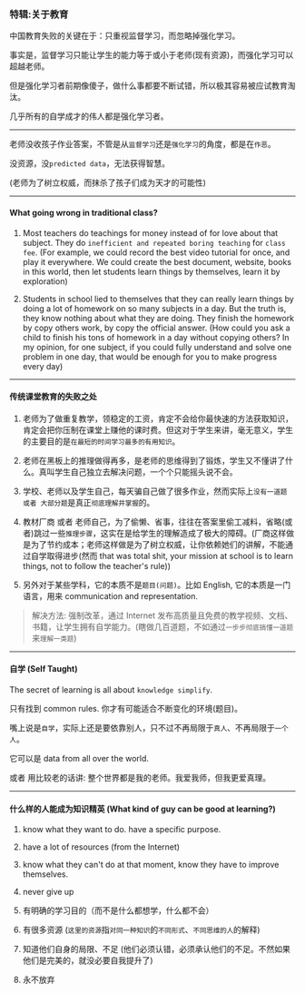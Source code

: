 ### 特辑:关于教育

中国教育失败的关键在于：只重视监督学习，而忽略掉强化学习。

事实是，监督学习只能让学生的能力等于或小于老师(现有资源)，而强化学习可以超越老师。

但是强化学习者前期像傻子，做什么事都要不断试错，所以极其容易被应试教育淘汰。

几乎所有的自学成才的伟人都是强化学习者。

___

老师没收孩子作业答案，不管是从`监督学习`还是`强化学习`的角度，都是在`作恶`。

没资源，没`predicted data`，无法获得智慧。

(老师为了树立权威，而抹杀了孩子们成为天才的可能性)

___

#### What going wrong in traditional class?

1. Most teachers do teachings for money instead of for love about that subject. They do `inefficient and repeated boring teaching` for `class fee`. (For example, we could record the best video tutorial for once, and play it everywhere. We could create the best document, website, books in this world, then let students learn things by themselves, learn it by exploration)

2. Students in school lied to themselves that they can really learn things by doing a lot of homework on so many subjects in a day. But the truth is, they know nothing about what they are doing. They finish the homework by copy others work, by copy the official answer. (How could you ask a child to finish his tons of homework in a day without copying others? In my opinion, for one subject, if you could fully understand and solve one problem in one day, that would be enough for you to make progress every day)

___

#### 传统课堂教育的失败之处

1. 老师为了做重复教学，领稳定的工资，肯定不会给你最快速的方法获取知识，肯定会把你压制在课堂上赚他的课时费。但这对于学生来讲，毫无意义，学生的主要目的是`在最短的时间学习最多的有用知识`。

2. 老师在黑板上的推理做得再多，是老师的思维得到了锻炼，学生又不懂讲了什么。真叫学生自己独立去解决问题，一个个只能摇头说不会。

3. 学校、老师以及学生自己，每天骗自己做了很多作业，然而实际上`没有一道题 或者 大部分题`是真正`彻底理解并掌握`的。

4. 教材厂商 或者 老师自己，为了偷懒、省事，往往在答案里偷工减料，省略(或者)跳过一些`推理步骤`，这实在是给学生的理解造成了极大的障碍。(厂商这样做是为了节约成本；老师这样做是为了树立权威，让你依赖她们的讲解，不能通过自学取得进步(然而 that was total shit, your mission at school is to learn things, not to follow the teacher's rule))

5. 另外对于某些学科，它的本质不是`题目(问题)`。比如 English, 它的本质是一门语言，用来 communication and representation.

> 解决方法: 强制改革，通过 Internet 发布高质量且免费的教学视频、文档、书籍，让学生拥有自学能力。(瞎做几百道题，不如通过`一步步彻底搞懂一道题`来`理解一类题`)

___

#### 自学 (Self Taught)

The secret of learning is all about `knowledge simplify`.

只有找到 common rules. 你才有可能适合不断变化的环境(题目)。

嘴上说是`自学`，实际上还是要依靠别人，只不过不再局限于`真人`、不再局限于`一个人`。

它可以是 data from all over the world. 

或者 用比较老的话讲: 整个世界都是我的老师。我爱我师，但我更爱真理。

___

#### 什么样的人能成为知识精英 (What kind of guy can be good at learning?)

1. know what they want to do. have a specific purpose.

2. have a lot of resources (from the Internet)

3. know what they can't do at that moment, know they have to improve themselves.

4. never give up


1. 有明确的学习目的（而不是什么都想学，什么都不会）
2. 有很多资源 (`这里的资源`指`对同一种知识`的`不同形式`、`不同思维的人`的解释)
3. 知道他们自身的局限、不足 (他们必须认错，必须承认他们的不足。不然如果他们是完美的，就没必要自我提升了)
4. 永不放弃